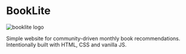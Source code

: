 # BookLite

![booklite logo](https://github.com/vamelnyk/booklite/assets/3129309/ef704349-579b-4399-8ed2-e38e4be1099b)

Simple website for community-driven monthly book recommendations. Intentionally built with HTML, CSS and vanilla JS.
